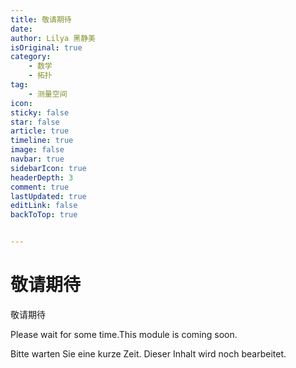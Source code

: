 ```yaml
---
title: 敬请期待
date: 
author: Lilya 黑静美
isOriginal: true
category: 
    - 数学
    - 拓扑
tag:
    - 测量空间
icon: 
sticky: false
star: false
article: true
timeline: true
image: false
navbar: true
sidebarIcon: true
headerDepth: 3
comment: true
lastUpdated: true
editLink: false
backToTop: true


---
```




# 敬请期待

敬请期待

Please wait for some time.This module is coming soon. 

Bitte warten Sie eine kurze Zeit. Dieser Inhalt wird noch bearbeitet.
